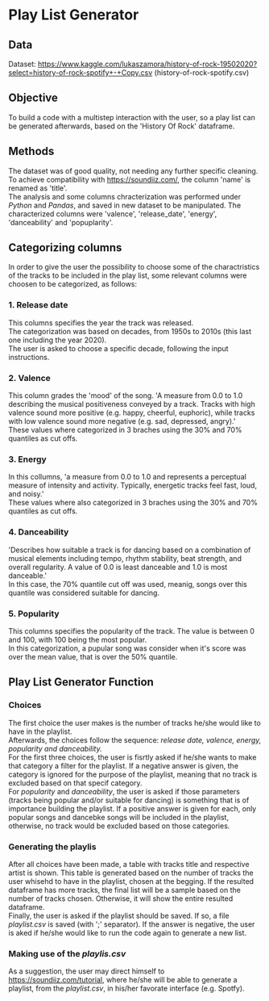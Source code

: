 # Play List Generator

## Data ##
Dataset: https://www.kaggle.com/lukaszamora/history-of-rock-19502020?select=history-of-rock-spotify+-+Copy.csv (history-of-rock-spotify.csv) <br />

## Objective ##
To build a code with a multistep interaction with the user, so a play list can be generated afterwards, based on the 'History Of Rock' dataframe.

## Methods ##
The dataset was of good quality, not needing any further specific cleaning. To achieve compatibility with https://soundiiz.com/, the column 'name' is renamed as 'title'.<br />
The analysis and some columns chracterization was performed under *Python* and *Pandas*, and saved in new dataset to be manipulated. The characterized columns were 'valence', 'release_date', 'energy', 'danceability' and 'popuplarity'.

## Categorizing columns ##
In order to give the user the possibility to choose some of the charactristics of the tracks to be included in the play list, some relevant columns were choosen to be categorized, as follows:

### 1. Release date  ###
This columns specifies the year the track was released.<br />
The categorization was based on decades, from 1950s to 2010s (this last one including the year 2020).<br />
The user is asked to choose a specific decade, following the input instructions.

### 2. Valence ###
This column grades the 'mood' of the song. 'A measure from 0.0 to 1.0 describing the musical positiveness conveyed by a track. Tracks with high valence sound more positive (e.g. happy, cheerful, euphoric), while tracks with low valence sound more negative (e.g. sad, depressed, angry).'<br />
These values where categorized in 3 braches using the 30% and 70% quantiles as cut offs.

### 3. Energy ###
In this collumns, 'a measure from 0.0 to 1.0 and represents a perceptual measure of intensity and activity. Typically, energetic tracks feel fast, loud, and noisy.'<br />
These values where also categorized in 3 braches using the 30% and 70% quantiles as cut offs.

### 4. Danceability ###
'Describes how suitable a track is for dancing based on a combination of musical elements including tempo, rhythm stability, beat strength, and overall regularity. A value of 0.0 is least danceable and 1.0 is most danceable.'<br />
In this case, the 70% quantile cut off was used, meanig, songs over this quantile was considered suitable for dancing.

### 5. Popularity ###
This columns specifies the popularity of the track. The value is between 0 and 100, with 100 being the most popular.<br />
In this categorization, a pupular song was consider when it's score was over the mean value, that is over the 50% quantile.

## Play List Generator Function ##

### Choices ###
The first choice the user makes is the number of tracks he/she would like to have in the playlist.<br />
Afterwards, the choices follow the sequence: *release date, valence, energy, popularity and danceability.*<br />
For the first three choices, the user is fisrtly asked if he/she wants to make that category a filter for the playlist. If a negative answer is given, the category is ignored for the purpose of the playlist, meaning that no track is excluded based on that specif category.<br />
For *popularity* and *danceability*, the user is asked if those parameters (tracks being popular and/or suitable for dancing) is something that is of importance building the playlist. If a positive answer is given for each, only popular songs and dancebke songs will be included in the playlist, otherwise, no track would be excluded based on those categories.<br />

### Generating the playlis ###

After all choices have been made, a table with tracks title and respective artist is shown. This table is generated based on the number of tracks the user whisehd to have in the playlist, chosen at the begging. If the resulted dataframe has more tracks, the final list will be a sample based on the number of tracks chosen. Otherwise, it will show the entire resulted dataframe. <br />
Finally, the user is asked if the playlist should be saved. If so, a file *playlist.csv* is saved (with ';' separator). If the answer is negative, the user is aked if he/she would like to run the code again to generate a new list.

### Making use of the *playlis.csv* ###
As a suggestion, the user may direct himself to https://soundiiz.com/tutorial, where he/she will be able to generate a playlist, from the *playlist.csv*, in his/her favorate interface (e.g. Spotfy).




